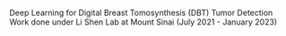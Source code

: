Deep Learning for Digital Breast Tomosynthesis (DBT) Tumor Detection
<br /> Work done under Li Shen Lab at Mount Sinai (July 2021 - January 2023)
